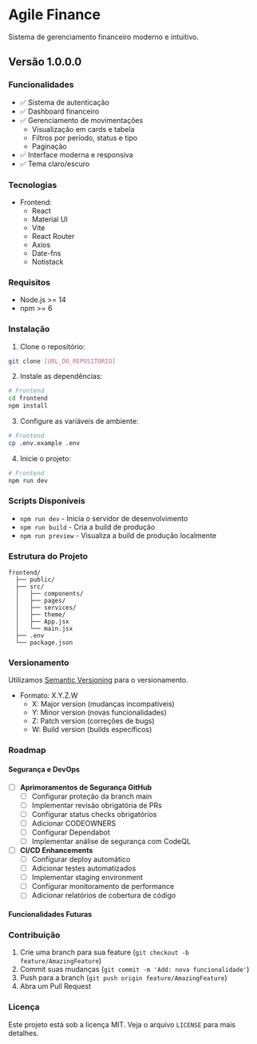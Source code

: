 # Agile Finance

Sistema de gerenciamento financeiro moderno e intuitivo.

## Versão 1.0.0.0

### Funcionalidades

- ✅ Sistema de autenticação
- ✅ Dashboard financeiro
- ✅ Gerenciamento de movimentações
  - Visualização em cards e tabela
  - Filtros por período, status e tipo
  - Paginação
- ✅ Interface moderna e responsiva
- ✅ Tema claro/escuro

### Tecnologias

- Frontend:
  - React
  - Material UI
  - Vite
  - React Router
  - Axios
  - Date-fns
  - Notistack

### Requisitos

- Node.js >= 14
- npm >= 6

### Instalação

1. Clone o repositório:
```bash
git clone [URL_DO_REPOSITORIO]
```

2. Instale as dependências:
```bash
# Frontend
cd frontend
npm install
```

3. Configure as variáveis de ambiente:
```bash
# Frontend
cp .env.example .env
```

4. Inicie o projeto:
```bash
# Frontend
npm run dev
```

### Scripts Disponíveis

- `npm run dev` - Inicia o servidor de desenvolvimento
- `npm run build` - Cria a build de produção
- `npm run preview` - Visualiza a build de produção localmente

### Estrutura do Projeto

```
frontend/
  ├── public/
  ├── src/
  │   ├── components/
  │   ├── pages/
  │   ├── services/
  │   ├── theme/
  │   ├── App.jsx
  │   └── main.jsx
  ├── .env
  └── package.json
```

### Versionamento

Utilizamos [Semantic Versioning](https://semver.org/) para o versionamento.

- Formato: X.Y.Z.W
  - X: Major version (mudanças incompatíveis)
  - Y: Minor version (novas funcionalidades)
  - Z: Patch version (correções de bugs)
  - W: Build version (builds específicos)

### Roadmap

#### Segurança e DevOps
- [ ] **Aprimoramentos de Segurança GitHub**
  - [ ] Configurar proteção da branch main
  - [ ] Implementar revisão obrigatória de PRs
  - [ ] Configurar status checks obrigatórios
  - [ ] Adicionar CODEOWNERS
  - [ ] Configurar Dependabot
  - [ ] Implementar análise de segurança com CodeQL

- [ ] **CI/CD Enhancements**
  - [ ] Configurar deploy automático
  - [ ] Adicionar testes automatizados
  - [ ] Implementar staging environment
  - [ ] Configurar monitoramento de performance
  - [ ] Adicionar relatórios de cobertura de código

#### Funcionalidades Futuras

### Contribuição

1. Crie uma branch para sua feature (`git checkout -b feature/AmazingFeature`)
2. Commit suas mudanças (`git commit -m 'Add: nova funcionalidade'`)
3. Push para a branch (`git push origin feature/AmazingFeature`)
4. Abra um Pull Request

### Licença

Este projeto está sob a licença MIT. Veja o arquivo `LICENSE` para mais detalhes.
